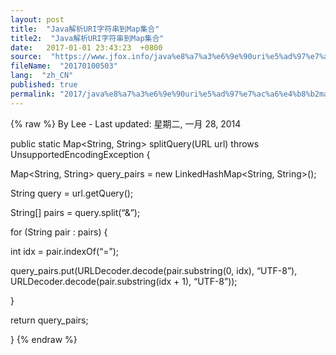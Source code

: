 ```yaml
---
layout: post
title:  "Java解析URI字符串到Map集合"
title2:  "Java解析URI字符串到Map集合"
date:   2017-01-01 23:43:23  +0800
source:  "https://www.jfox.info/java%e8%a7%a3%e6%9e%90uri%e5%ad%97%e7%ac%a6%e4%b8%b2map%e9%9b%86%e5%90%88.html"
fileName:  "20170100503"
lang:  "zh_CN"
published: true
permalink: "2017/java%e8%a7%a3%e6%9e%90uri%e5%ad%97%e7%ac%a6%e4%b8%b2map%e9%9b%86%e5%90%88.html"
---
```

{% raw %}
By Lee - Last updated: 星期二, 一月 28, 2014

public static Map<String, String> splitQuery(URL url) throws UnsupportedEncodingException {

Map<String, String> query_pairs = new LinkedHashMap<String, String>();

String query = url.getQuery();

String[] pairs = query.split(“&”);

for (String pair : pairs) {

int idx = pair.indexOf(“=”);

query_pairs.put(URLDecoder.decode(pair.substring(0, idx), “UTF-8”), URLDecoder.decode(pair.substring(idx + 1), “UTF-8”));

}

return query_pairs;

}
{% endraw %}